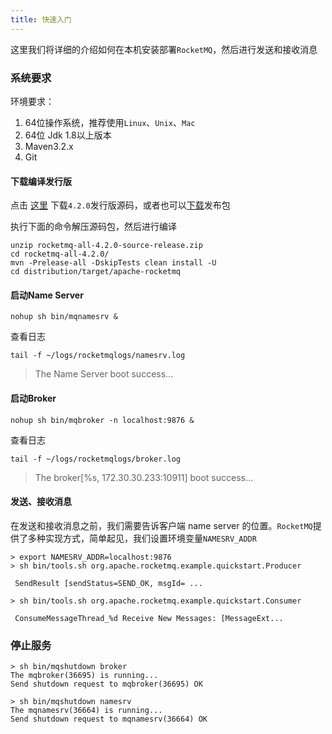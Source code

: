 ```yaml
---
title: 快速入门
---
```


这里我们将详细的介绍如何在本机安装部署`RocketMQ`，然后进行发送和接收消息

### 系统要求

环境要求：

1. 64位操作系统，推荐使用`Linux`、`Unix`、`Mac`
2. 64位 Jdk 1.8以上版本
3. Maven3.2.x
4. Git


#### 下载编译发行版

点击 [这里](https://www.apache.org/dyn/closer.cgi?path=rocketmq/4.2.0/rocketmq-all-4.2.0-source-release.zip)
下载`4.2.0`发行版源码，或者也可以[下载](http://rocketmq.apache.org/release_notes/release-notes-4.2.0/)发布包

执行下面的命令解压源码包，然后进行编译

``` shell
unzip rocketmq-all-4.2.0-source-release.zip
cd rocketmq-all-4.2.0/
mvn -Prelease-all -DskipTests clean install -U
cd distribution/target/apache-rocketmq
```

#### 启动Name Server

```
nohup sh bin/mqnamesrv &
```

查看日志

```
tail -f ~/logs/rocketmqlogs/namesrv.log
```

> The Name Server boot success...

#### 启动Broker
```
nohup sh bin/mqbroker -n localhost:9876 &
```

查看日志

```
tail -f ~/logs/rocketmqlogs/broker.log
```

> The broker[%s, 172.30.30.233:10911] boot success...

#### 发送、接收消息

在发送和接收消息之前，我们需要告诉客户端 name server 的位置。`RocketMQ`提供了多种实现方式，简单起见，我们设置环境变量`NAMESRV_ADDR`

```shell
> export NAMESRV_ADDR=localhost:9876
> sh bin/tools.sh org.apache.rocketmq.example.quickstart.Producer

 SendResult [sendStatus=SEND_OK, msgId= ...

> sh bin/tools.sh org.apache.rocketmq.example.quickstart.Consumer

 ConsumeMessageThread_%d Receive New Messages: [MessageExt...
```

### 停止服务

```shell
> sh bin/mqshutdown broker
The mqbroker(36695) is running...
Send shutdown request to mqbroker(36695) OK

> sh bin/mqshutdown namesrv
The mqnamesrv(36664) is running...
Send shutdown request to mqnamesrv(36664) OK
```
